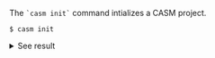 The `` `casm init` `` command intializes a CASM project.
```
$ casm init
```
<details><summary markdown="span">See result</summary>

```
$ casm init

***************************

Initializing CASM project 'ZrO'
                                                                                                                            DONE


```
</details>
<br>
